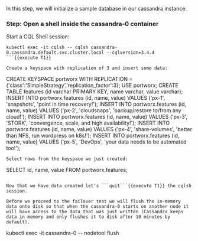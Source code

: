 In this step, we will initialize a sample database in our cassandra instance.

### Step: Open a shell inside the cassandra-0 container

Start a CQL Shell session:
```
kubectl exec -it cqlsh -- cqlsh cassandra-0.cassandra.default.svc.cluster.local --cqlversion=3.4.4
```{{execute T1}}

Create a keyspace with replication of 3 and insert some data:
```
CREATE KEYSPACE portworx WITH REPLICATION = {'class':'SimpleStrategy','replication_factor':3};
USE portworx;
CREATE TABLE features (id varchar PRIMARY KEY, name varchar, value varchar);
INSERT INTO portworx.features (id, name, value) VALUES ('px-1', 'snapshots', 'point in time recovery!');
INSERT INTO portworx.features (id, name, value) VALUES ('px-2', 'cloudsnaps', 'backup/restore to/from any cloud!');
INSERT INTO portworx.features (id, name, value) VALUES ('px-3', 'STORK', 'convergence, scale, and high availability!');
INSERT INTO portworx.features (id, name, value) VALUES ('px-4', 'share-volumes', 'better than NFS, run wordpress on k8s!');
INSERT INTO portworx.features (id, name, value) VALUES ('px-5', 'DevOps', 'your data needs to be automated too!');
```{{execute T1}}
Select rows from the keyspace we just created:
```
SELECT id, name, value FROM portworx.features;
```{{execute T1}}

Now that we have data created let's ```quit```{{execute T1}} the cqlsh session.

Before we proceed to the failover test we will flush the in-memory data onto disk so that when the cassandra-0 starts on another node it will have access to the data that was just written (Cassandra keeps data in memory and only flushes it to disk after 10 minutes by default).

```
kubectl exec -it cassandra-0 -- nodetool flush
```{{execute T1}}
